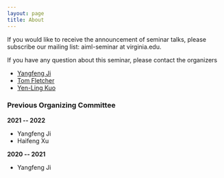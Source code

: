 ```yaml
---
layout: page
title: About
---
```


If you would like to receive the announcement of seminar talks, please subscribe our mailing list: aiml-seminar at virginia.edu. 

If you have any question about this seminar, please contact the organizers

- [Yangfeng Ji](https://yangfengji.net/)
- [Tom Fletcher](https://engineering.virginia.edu/faculty/tom-fletcher) 
- [Yen-Ling Kuo](https://yenlingkuo.com/)


### Previous Organizing Committee 

**2021 -- 2022**

- Yangfeng Ji
- Haifeng Xu

**2020 -- 2021**

- Yangfeng Ji

